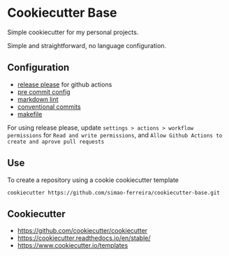 # Cookiecutter Base

Simple cookiecutter for my personal projects.

Simple and straightforward, no language configuration.

## Configuration

- [release please](https://github.com/googleapis/release-please) for github actions
- [pre commit config](https://github.com/pre-commit/pre-commit)
- [markdown lint](https://github.com/igorshubovych/markdownlint-cli)
- [conventional commits](https://www.conventionalcommits.org/en/v1.0.0/)
- [makefile](https://makefiletutorial.com/)

For using release please, update `settings > actions > workflow permissions` for `Read and write permissions`,
and `Allow Github Actions to create and aprove pull requests`

## Use

To create a repository using a cookie cookiecutter template

```shell
cookiecutter https://github.com/simao-ferreira/cookiecutter-base.git
```

## Cookiecutter

- <https://github.com/cookiecutter/cookiecutter>
- <https://cookiecutter.readthedocs.io/en/stable/>
- <https://www.cookiecutter.io/templates>
